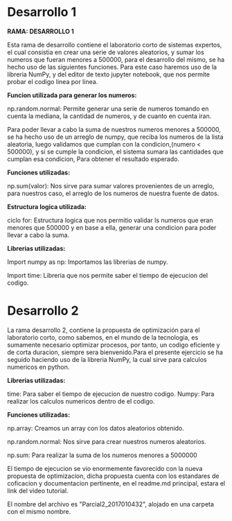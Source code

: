 # Desarrollo 1
 
**RAMA: DESARROLLO 1**

Esta rama de desarrollo contiene el laboratorio corto de sistemas expertos, el cual consistia en crear una serie de valores aleatorios, y sumar los numeros que fueran menores a 500000, para el desarrollo del mismo, se ha hecho uso de las siguientes funciones. Para este caso haremos uso de la libreria NumPy, y del editor de texto jupyter notebook, que nos permite probar el codigo linea por linea.

**Funcion utilizada para generar los numeros:**

np.random.normal: Permite generar una serie de numeros tomando en cuenta la mediana, la cantidad de numeros, y de cuanto en cuenta iran.

Para poder llevar a cabo la suma de nuestros numeros menores a 500000, se ha hecho uso de un arreglo de numpy, que reciba los numeros de la lista aleatoria, luego validamos que cumplan con la condicion,(numero < 500000), y si se cumple la condicion, el sistema sumara las cantidades que cumplan esa condicion, Para obtener el resultado esperado.

**Funciones utilizadas:**

np.sum(valor): Nos sirve para sumar valores provenientes de un arreglo, para nuestros caso, el arreglo de los numeros de nuestra fuente de datos.

**Estructura logica utilizada:**

ciclo for: Estructura logica que nos permitio validar ls numeros que eran menores que 500000 y en base a ella, generar una condicion para poder llevar a cabo la suma.

**Librerias utilizadas:**

Import numpy as np: Importamos las librerias de numpy.

Import time: Libreria que nos permite saber el tiempo de ejecucion del codigo.

# Desarrollo 2

La rama desarrollo 2, contiene la propuesta de optimización para el laboratorio corto, como sabemos, en el mundo de la tecnologia, es sumamente necesario optimizar procesos, por tanto, un codigo eficiente y de corta duracion, siempre sera bienvenido.Para el presente ejercicio se ha seguido haciendo uso de la libreria 
NumPy, la cual sirve para calculos numericos en python.

**Librerias utilizadas:**

time: Para saber el tiempo de ejecucion de nuestro codigo.
Numpy: Para realizar los calculos numericos dentro de el codigo.

**Funciones utilizadas:**

np.array: Creamos un array con los datos aleatorios obtenido.

np.random.normal: Nos sirve para crear nuestros numeros aleatorios.

np.sum: Para realizar la suma de los numeros menores a 5000000

El tiempo de ejecucion se vio enormemente favorecido con la nueva propuesta de optimizacion, dicha propuesta cuenta con los estandares de coficacion y documentacion pertinente, en el readme.md principal, estara el link del video tutorial.

El nombre del archivo es "Parcial2_2017010432", alojado en una carpeta con el mismo nombre.

